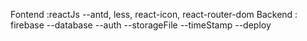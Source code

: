 Fontend :reactJs
--antd, less, react-icon, react-router-dom
Backend : firebase
--database
--auth
--storageFile
--timeStamp
--deploy
